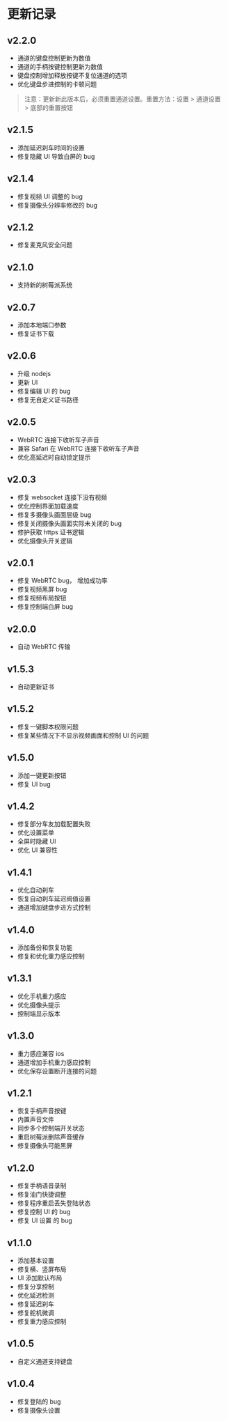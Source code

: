 # 更新记录

## v2.2.0

- 通道的键盘控制更新为数值
- 通道的手柄按键控制更新为数值
- 键盘控制增加释放按键不复位通道的选项
- 优化键盘步进控制的卡顿问题

> 注意：更新新此版本后，必须重置通道设置。重置方法：设置 > 通道设置 > 底部的重置按钮

## v2.1.5

- 添加延迟刹车时间的设置
- 修复隐藏 UI 导致白屏的 bug

## v2.1.4

- 修复视频 UI 调整的 bug
- 修复摄像头分辨率修改的 bug

## v2.1.2

- 修复麦克风安全问题

## v2.1.0

- 支持新的树莓派系统

## v2.0.7

- 添加本地端口参数
- 修复证书下载

## v2.0.6

- 升级 nodejs
- 更新 UI
- 修复编辑 UI 的 bug
- 修复无自定义证书路径

## v2.0.5

- WebRTC 连接下收听车子声音
- 兼容 Safari 在 WebRTC 连接下收听车子声音
- 优化高延迟时自动锁定提示

## v2.0.3

- 修复 websocket 连接下没有视频
- 优化控制界面加载速度
- 修复多摄像头画面层级 bug
- 修复关闭摄像头画面实际未关闭的 bug
- 修护获取 https 证书逻辑
- 优化摄像头开关逻辑

## v2.0.1

- 修复 WebRTC bug， 增加成功率
- 修复视频黑屏 bug
- 修复视频布局按钮
- 修复控制端白屏 bug

## v2.0.0

- 自动 WebRTC 传输

## v1.5.3

- 自动更新证书

## v1.5.2

- 修复一键脚本权限问题
- 修复某些情况下不显示视频画面和控制 UI 的问题

## v1.5.0

- 添加一键更新按钮
- 修复 UI bug

## v1.4.2

- 修复部分车友加载配置失败
- 优化设置菜单
- 全屏时隐藏 UI
- 优化 UI 兼容性

## v1.4.1

- 优化自动刹车
- 恢复自动刹车延迟阀值设置
- 通道增加键盘步进方式控制

## v1.4.0

- 添加备份和恢复功能
- 修复和优化重力感应控制

## v1.3.1

- 优化手机重力感应
- 优化摄像头提示
- 控制端显示版本

## v1.3.0

- 重力感应兼容 ios
- 通道增加手机重力感应控制
- 优化保存设置断开连接的问题

## v1.2.1

- 恢复手柄声音按键
- 内置声音文件
- 同步多个控制端开关状态
- 重启树莓派删除声音缓存
- 修复摄像头可能黑屏

## v1.2.0

- 修复手柄语音录制
- 修复油门快捷调整
- 修复程序重启丢失登陆状态
- 修复控制 UI 的 bug
- 修复 UI 设置 的 bug

## v1.1.0

- 添加基本设置
- 修复横、竖屏布局
- UI 添加默认布局
- 修复分享控制
- 优化延迟检测
- 修复延迟刹车
- 修复舵机微调
- 修复重力感应控制

## v1.0.5

- 自定义通道支持键盘

## v1.0.4

- 修复登陆的 bug
- 修复摄像头设置
